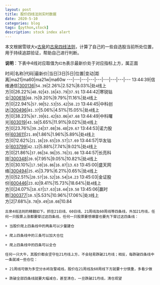 ```yaml
---
layout: post
title: 股价四线法则实时数据
date: 2020-5-10
categories: blog
tags: [python,stock]
description: stock index alert
---
```



本文根据雪球大v[古泉](https://xueqiu.com/u/7148646888)的[古泉四线法则](https://xueqiu.com/7148646888/130498192)，计算了自己的一些自选股当前所处位置，用于持续追踪验证，帮助自己进行判断。

**说明**：下表中4线对应取值为`红色`表示最新价处于对应指标上方，属正面

时间|名称|代码|最新价|当日|3日|5日|位置|变动|距离|ma21|ma60|ma21w|ma60w
---|---|---|---|---|---|---|---|---
13:44:39|信维通信|[300136](https://xueqiu.com/S/SZ300136)|`54.39`|2.26%|2.52%|8.03%|处`4`线上方|0|26.22%|`48.92`|`43.16`|`43.79`|`37.91`
13:44:42|寒锐钴业|[300618](https://xueqiu.com/S/SZ300618)|`68.75`|9.20%|9.79%|11.16%|处`4`线上方|0|22.94%|`57.90`|`52.53`|`55.42`|`58.23`
13:44:45|中科创达|[300496](https://xueqiu.com/S/SZ300496)|`81.37`|5.06%|4.51%|15.05%|处`4`线上方|0|38.23%|`67.39`|`61.42`|`63.06`|`47.68`
13:44:49|中科曙光|[603019](https://xueqiu.com/S/SH603019)|`43.58`|5.65%|11.91%|9.02%|处`4`线上方|0|23.76%|`39.24`|`37.08`|`36.48`|`29.67`
13:44:53|诺力股份|[603611](https://xueqiu.com/S/SH603611)|`21.89`|1.86%|1.96%|5.89%|处`4`线上方|0|12.62%|`21.16`|`19.65`|`19.57`|`17.69`
13:44:57|华友钴业|[603799](https://xueqiu.com/S/SH603799)|`42.12`|5.88%|7.74%|9.02%|处`4`线上方|0|21.86%|`37.06`|`34.96`|`35.76`|`31.08`
13:44:57|长亮科技|[300348](https://xueqiu.com/S/SZ300348)|`20.9`|7.95%|9.05%|10.82%|处`4`线上方|0|30.10%|`17.50`|`16.86`|`16.87`|`13.63`
13:45:00|盛天网络|[300494](https://xueqiu.com/S/SZ300494)|`25.45`|3.79%|6.21%|0.65%|处`4`线上方|0|52.51%|`20.57`|`16.52`|`16.54`|`14.23`
13:45:03|金证股份|[600446](https://xueqiu.com/S/SH600446)|`23.02`|9.41%|15.73%|18.64%|处`4`线上方|0|24.07%|`18.67`|`17.63`|`18.44`|`19.58`
13:45:06|赢时胜|[300377](https://xueqiu.com/S/SZ300377)|`10.5`|5.53%|10.96%|17.06%|处`3`线上方|2|7.68%|`8.78`|`9.49`|`10.08`|10.84

```
古泉4线法则的精髓如下。抓住21日线、60日线、21周线及60周线等四条线，外加21月线，任何一只股票上涨都要穿过这四条线，任何一只股票要想爆雷也要先下穿过这四条线：

+ 当股价爬上四条线中的两条可以少量建仓

+ 爬上四条线中的三条可以加大仓位

+ 爬上四条线中的四条可以全仓

任何一只大牛，其股价都会坚守在21月线上方，不会轻易跌破21月线；相反，每跌破四条线中一条就减一些仓位：

+ 21周线可做为多空分水岭及警戒线，股价在21周线及60周线下方就要十分慎重，多看少做

+ 跌破全部四条线就要大幅减仓，甚至清仓，一旦跌破21月线，清仓观望
```